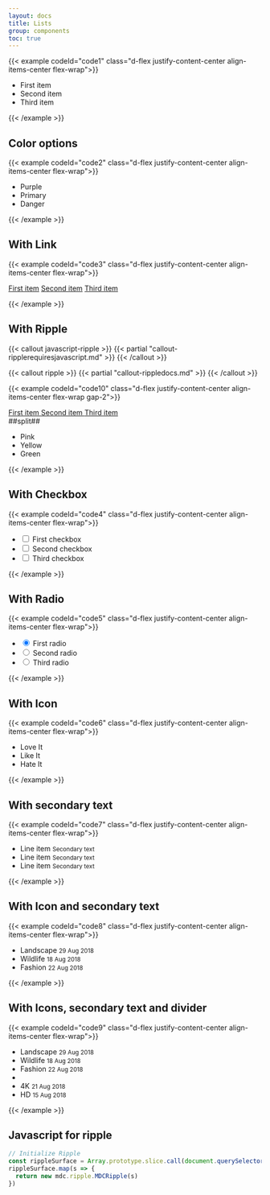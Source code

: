 ```yaml
---
layout: docs
title: Lists
group: components
toc: true
---
```


{{< example codeId="code1" class="d-flex justify-content-center align-items-center flex-wrap">}}

<ul class="list-group">
  <li class="list-group-item active">First item</li>
  <li class="list-group-item">Second item</li>
  <li class="list-group-item">Third item</li>
</ul>

{{< /example >}}

## Color options
{{< example codeId="code2" class="d-flex justify-content-center align-items-center flex-wrap">}}

<ul class="list-group">
  <li class="list-group-item list-group-item-purple">Purple</li>
  <li class="list-group-item list-group-item-primary">Primary</li>
  <li class="list-group-item list-group-item-danger">Danger</li>
</ul>

{{< /example >}}

## With Link
{{< example codeId="code3" class="d-flex justify-content-center align-items-center flex-wrap">}}

<div class="list-group">
  <a href="javascript:" class="list-group-item list-group-item-action">First item</a>
  <a href="javascript:" class="list-group-item list-group-item-action">Second item</a>
  <a href="javascript:" class="list-group-item list-group-item-action">Third item</a>
</div>

{{< /example >}}

## With Ripple

{{< callout javascript-ripple >}}
{{< partial "callout-ripplerequiresjavascript.md" >}}
{{< /callout >}}

{{< callout ripple >}}
{{< partial "callout-rippledocs.md" >}}
{{< /callout >}}

{{< example codeId="code10" class="d-flex justify-content-center align-items-center flex-wrap gap-2">}}

<div class="list-group">
  <a href="javascript:" class="list-group-item list-group-item-action">
    <span class="ripple-surface"></span>First item
  </a>
  <a href="javascript:" class="list-group-item list-group-item-action">
    <span class="ripple-surface"></span>Second item
  </a>
  <a href="javascript:" class="list-group-item list-group-item-action">
    <span class="ripple-surface"></span>Third item
  </a>
</div>
##split##
<ul class="list-group">
  <li class="list-group-item list-group-item-pink">
    <span class="ripple-surface"></span>Pink
  </li>  
  <li class="list-group-item list-group-item-yellow">
    <span class="ripple-surface"></span>Yellow
  </li>
  <li class="list-group-item list-group-item-green">
    <span class="ripple-surface"></span>Green
  </li>
</ul>

{{< /example >}}

## With Checkbox
{{< example codeId="code4" class="d-flex justify-content-center align-items-center flex-wrap">}}

<ul class="list-group">
  <li class="list-group-item list-group-item-action">
    <input class="form-check-input me-1" type="checkbox" value="" id="firstCheckbox">
    <label class="form-check-label stretched-link" for="firstCheckbox">First checkbox</label>
  </li>
  <li class="list-group-item list-group-item-action">
    <input class="form-check-input me-1" type="checkbox" value="" id="secondCheckbox">
    <label class="form-check-label stretched-link" for="secondCheckbox">Second checkbox</label>
  </li>
  <li class="list-group-item list-group-item-action">
    <input class="form-check-input me-1" type="checkbox" value="" id="thirdCheckbox">
    <label class="form-check-label stretched-link" for="thirdCheckbox">Third checkbox</label>
  </li>
</ul>

{{< /example >}}

## With Radio
{{< example codeId="code5" class="d-flex justify-content-center align-items-center flex-wrap">}}

<ul class="list-group">
  <li class="list-group-item list-group-item-action">
    <input class="form-check-input me-1" type="radio" name="listGroupRadio" value="" id="firstRadio" checked>
    <label class="form-check-label stretched-link" for="firstRadio">First radio</label>
  </li>
  <li class="list-group-item list-group-item-action">
    <input class="form-check-input me-1" type="radio" name="listGroupRadio" value="" id="secondRadio">
    <label class="form-check-label stretched-link" for="secondRadio">Second radio</label>
  </li>
  <li class="list-group-item list-group-item-action">
    <input class="form-check-input me-1" type="radio" name="listGroupRadio" value="" id="thirdRadio">
    <label class="form-check-label stretched-link" for="thirdRadio">Third radio</label>
  </li>
</ul>

{{< /example >}}

## With Icon
{{< example codeId="code6" class="d-flex justify-content-center align-items-center flex-wrap">}}

<ul class="list-group">
  <li class="list-group-item d-flex gap-3">
    <i class="bi bi-heart-fill"></i>
    Love It
  </li>
  <li class="list-group-item d-flex gap-3">
    <i class="bi bi-hand-thumbs-up-fill"></i>
    Like It
  </li>
  <li class="list-group-item d-flex gap-3">
    <i class="bi bi-hand-thumbs-down-fill"></i>
    Hate It
  </li>
</ul>

{{< /example >}}

## With secondary text
{{< example codeId="code7" class="d-flex justify-content-center align-items-center flex-wrap">}}

<ul class="list-group">
  <li class="list-group-item">
    Line item
    <small class="d-block text-muted">Secondary text</small>
  </li>
  <li class="list-group-item">
    Line item
    <small class="d-block text-muted">Secondary text</small>
  </li>
  <li class="list-group-item">
    Line item
    <small class="d-block text-muted">Secondary text</small>
  </li>
</ul>

{{< /example >}}

## With Icon and secondary text
{{< example codeId="code8" class="d-flex justify-content-center align-items-center flex-wrap">}}

<ul class="list-group">
  <li class="list-group-item d-flex align-items-center gap-3">
    <i class="bi bi-folder-fill"></i>
    <span>
      Landscape
      <small class="d-block text-muted">29 Aug 2018</small>
    </span>
  </li>
  <li class="list-group-item d-flex align-items-center gap-3">
    <i class="bi bi-folder-fill"></i>
    <span>
      Wildlife
      <small class="d-block text-muted">18 Aug 2018</small>
    </span>
  </li>
  <li class="list-group-item d-flex align-items-center gap-3">
    <i class="bi bi-folder-fill"></i>
    <span>
      Fashion
      <small class="d-block text-muted">22 Aug 2018</small>
    </span>
  </li>
</ul>

{{< /example >}}

## With Icons, secondary text and divider
{{< example codeId="code9" class="d-flex justify-content-center align-items-center flex-wrap">}}

<ul class="list-group">
  <li class="list-group-item d-flex align-items-center gap-3">
    <i class="bi bi-folder-fill"></i>
    <span class="flex-grow-1">
      Landscape
      <small class="d-block text-muted">29 Aug 2018</small>
    </span>
    <i class="bi bi-info-circle-fill"></i>
  </li>
  <li class="list-group-item d-flex align-items-center gap-3">
    <i class="bi bi-folder-fill"></i>
    <span class="flex-grow-1">
      Wildlife
      <small class="d-block text-muted">18 Aug 2018</small>
    </span>
    <i class="bi bi-info-circle-fill"></i>
  </li>
  <li class="list-group-item d-flex align-items-center gap-3">
    <i class="bi bi-folder-fill"></i>
    <span class="flex-grow-1">
      Fashion
      <small class="d-block text-muted">22 Aug 2018</small>
    </span>
    <i class="bi bi-info-circle-fill"></i>
  </li>

  <li class="list-group-item list-divider"></li>

  <li class="list-group-item d-flex align-items-center gap-3">
    <i class="bi bi-folder-fill"></i>
    <span class="flex-grow-1">
      4K
      <small class="d-block text-muted">21 Aug 2018</small>
    </span>
    <i class="bi bi-info-circle-fill"></i>
  </li>
  <li class="list-group-item d-flex align-items-center gap-3">
    <i class="bi bi-folder-fill"></i>
    <span class="flex-grow-1">
      HD
      <small class="d-block text-muted">15 Aug 2018</small>
    </span>
    <i class="bi bi-info-circle-fill"></i>
  </li>
</ul>

{{< /example >}}

## Javascript for ripple
```javascript
// Initialize Ripple
const rippleSurface = Array.prototype.slice.call(document.querySelectorAll('.ripple-surface'))
rippleSurface.map(s => {
  return new mdc.ripple.MDCRipple(s)
})
```
